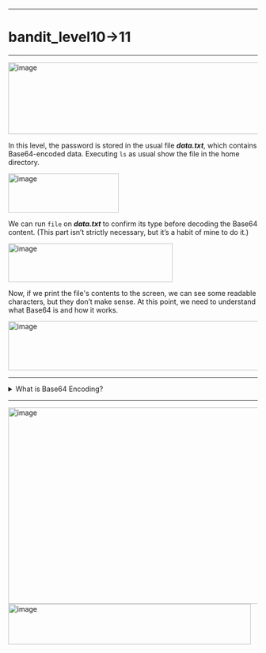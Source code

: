 ***
# bandit_level10->11
***
<img width="661" height="145" alt="image" src="https://github.com/user-attachments/assets/a9571a53-e435-40e4-97dd-a62653a8a621" />

In this level, the password is stored in the usual file ***data.txt***, which contains Base64-encoded data.
Executing `ls` as usual show the file in the home directory.  
  
<img width="223" height="79" alt="image" src="https://github.com/user-attachments/assets/7827e83f-84b9-44e1-af51-1f1949717343" />  

We can run `file` on ***data.txt*** to confirm its type before decoding the Base64 content. (This part isn’t strictly necessary, but it’s a habit of mine to do it.)
  
<img width="332" height="78" alt="image" src="https://github.com/user-attachments/assets/d856e3ca-bbfb-461b-b111-f458a65681fa" />  

Now, if we print the file's contents to the screen, we can see some readable characters, but they don’t make sense. At this point, we need to understand what Base64 is and how it works.
  
<img width="695" height="99" alt="image" src="https://github.com/user-attachments/assets/44614b1e-497c-4bbd-bf70-e5adad340434" />  
  
***
<details>
  <summary> What is Base64 Encoding?  </summary>

> Understanding what Base64 is and how it works isn’t essential to retrieve the password for this level.  
> However, it can be useful for future levels or challenges that involve Base64.  
> **Base64** has the purpose to encode binary data or simply text into printable characters.  
> But how does it encode the data?
> ***
> Let's take as example the word MAN
>   
> The first thing to do it's to take it's binary code in ASCII, that is M=0100 1101, A=0100 0001,N=0100 1110.  
> It is important to represent the letter in 8 bits and not 7 bits. (Look at [ASCII's story](https://en.wikipedia.org/wiki/ASCII) to understand why the first ASCII characters were represented with 7 bits instead of 8.)  
> What ***Base64*** does it to take the 3 bytes above or 24 bits (In this case) and divide them by 6. So the final representation will be this one:  
> | M | A | N |  
> | --- | --- | --- | --- |
> | 0100 1101 | 0100 0001 | 0100 1110 |
> | 010011 | 010100 | 000101 | 001110 |  
>  
> In the first line we can observe three bytes in binary representing the word M-A-N.
>   
> In the second line, we have the division that ***Base64*** encoding do to convert letters from ASCII to Base64.
>   
> If we analyze the base64 table (Available here - [Base64 tables](https://en.wikipedia.org/wiki/Base64)) we can see that our quartet of 6 bits converted can be organized like this:  
> 010011 = T  
> 010100 = U  
> 000101 = F  
> 001110 = O  
>
> At this point we have understood how ***Base64*** works, but only with resultant bits multiple of three (24/3=8%0).
> ***
> What happens if the resultants groups are not multiple of 3?  
>  
> Take for example the letter M, in ASCII table is the code 0100 1101 in binary.
> If we start dividing in 6 bits we can see that the first group will be 010011.
> For the second we do not have enough numbers, so we fill the missing part of the group (6 bits) with zeros. The final result will be 01-0000.
> We do this things only with the groups that are not finished.  
> We have now two set of 6 bits:  
> 010011 and 010000.  
> Due the fact that ***Base64*** works in groups of 4 set of bits, we complete the remaining part with the symbol *"="*.  
> The final result will be: **TQ==**.
 
</details>
  
***  
  
<img width="810" height="396" alt="image" src="https://github.com/user-attachments/assets/a3f8f9b1-4506-45a3-8f4e-f35f5d028527" />  
<img width="490" height="82" alt="image" src="https://github.com/user-attachments/assets/83b15e6b-bd24-4897-9dae-47b415cc44cd" />   

  


























